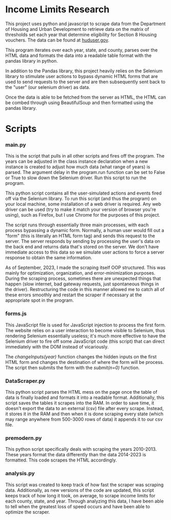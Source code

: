 # Income Limits Research

This project uses python and javascript to scrape data from the Department of Housing and Urban Development to retrieve data on the matrix of thresholds set each year that determine eligibility for Section 8 Housing vouchers. The data can be found at [huduser.gov](https://www.huduser.gov/portal/datasets/il.html).

This program iterates over each year, state, and county, parses over the HTML data and formats the data into a readable table format with the pandas library in python.

In addition to the Pandas library, this project heavily relies on the Selenium library to stimulate user actions to bypass dynamic HTML forms that are used to send requests to the server and are then subsequently sent back to the "user" (our selenium driver) as data.

Once the data is able to be fetched from the server as HTML, the HTML can be combed through using BeautifulSoup and then formatted using the pandas library.

# Scripts

### main.py

This is the script that pulls in all other scripts and fires off the program. The years can be adjusted in the class instance declaration when a new instance is created to adjust how much data (what range of years) is parsed. The argument delay in the program.run function can be set to False or True to slow down the Selenium driver. Run this script to run the program.

This python script contains all the user-simulated actions and events fired off via the Selenium library. To run this script (and thus the program) on your local machine, some installation of a web driver is required. Any web driver can be used (try to make it match your version of browser you're using), such as Firefox, but I use Chrome for the purposes of this project.

The script runs through essentially three main processes, with each process bypassing a dynamic form. Normally, a human user would fill out a "form" (this is literally an HTML form tag) and sends this request to the server. The server responds by sending by processing the user's data on the back end and returns data that's stored on the server. We don't have immediate access to this data so we simulate user actions to force a server response to obtain the same information.

As of September, 2023, I made the scraping itself OOP structured. This was mainly for optimization, organization, and error-minimization purposes. During the scraping process, sometimes there are unexpected things that happen (slow internet, bad gateway requests, just spontaneous things in the driver). Restructuring the code in this manner allowed me to catch all of these errors smoothly and restart the scraper if necessary at the appropriate spot in the program.

### forms.js

This JavaScript file is used for JavaScript injection to process the first form. The website relies on a user interaction to become visible to Selenium, thus rendering Selenium essentially useless; it's much more effective to have the Selenium driver to fire off some JavaScript code (this script) that can direct immediately with the DOM instead of vicariously.

The *changeInputs(year)* function changes the hidden inputs on the first HTML form and changes the destination of where the form will be process. The script then submits the form with the *submit(n=0)* function.

### DataScraper.py

This python script parses the HTML mess on the page once the table of data is finally loaded and formats it into a readable format. Additionally, this script saves the tables it scrapes into the RAM. In order to save time, it doesn't export the data to an external (csv) file after every scrape. Instead, it stores it in the RAM and then when it is done scraping every state (which may range anywhere from 500-3000 rows of data) it appends it to our csv file.

### premodern.py

This python script specifically deals with scraping the years 2010-2013. These years format the data differently than the data 2014-2023 is formatted. This code scrapes the HTML accordingly.

### analysis.py

This script was created to keep track of how fast the scraper was scraping data. Additionally, as new versions of the code are updated, this script keeps track of how long it took, on average, to scrape income limits for each county, state, and year. Through analyzing this data, I have been able to tell when the greatest loss of speed occurs and have been able to optimize the scraper.
